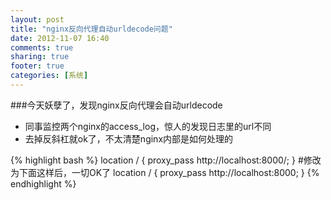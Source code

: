 ```yaml
---
layout: post
title: "nginx反向代理自动urldecode问题"
date: 2012-11-07 16:40
comments: true
sharing: true
footer: true
categories: [系统]
---
```


###今天妖孽了，发现nginx反向代理会自动urldecode

+ 同事监控两个nginx的access_log，惊人的发现日志里的url不同
+ 去掉反斜杠就ok了，不太清楚nginx内部是如何处理的


{% highlight bash %}
location / {
    proxy_pass        http://localhost:8000/;
}
#修改为下面这样后，一切OK了
location / {
    proxy_pass        http://localhost:8000;
}
{% endhighlight %}
